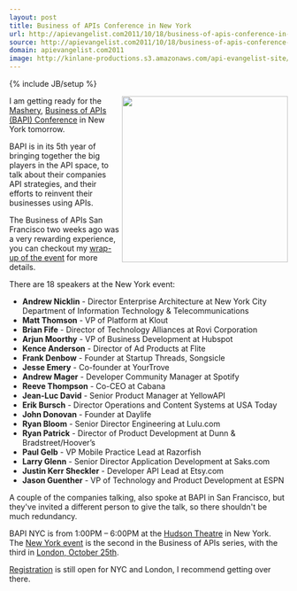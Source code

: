 ```yaml
---
layout: post
title: Business of APIs Conference in New York
url: http://apievangelist.com2011/10/18/business-of-apis-conference-in-new-york/
source: http://apievangelist.com2011/10/18/business-of-apis-conference-in-new-york/
domain: apievangelist.com2011
image: http://kinlane-productions.s3.amazonaws.com/api-evangelist-site/blog/Business-of-APIs-Conference-2011.png
---
```

{% include JB/setup %}<p>
     <a title="Business of APIs Conference" href="http://apiconference.com/"><img src="http://kinlane-productions.s3.amazonaws.com/events/Business-of-APIs-Conference-2011.png"  width="300" align="right" /></a>
</p>
<p>
     I am getting ready for the <a title="Mashery" href="http://www.mashery.com">Mashery</a>, <a title="Business of APIs Conference" href="http://apiconference.com/">Business of APIs (BAPI) Conference</a> in New York tomorrow.
</p>
<p>
     BAPI is in its 5th year of bringing together the big players in the API space, to talk about their companies API strategies, and their efforts to reinvent their businesses using APIs.
</p>
<p>
     The Business of APIs San Francisco two weeks ago was a very rewarding experience, you can checkout my <a title="wrap-up for the event" href="http://www.apievangelist.com/2011/10/06/business-of-apis-conference-in-san-francisco-wrapup/">wrap-up of the event</a> for more details.
</p>
<p>
     There are 18 speakers at the New York event:
</p>
<div>
     <ul>
          <li>
               <strong>Andrew Nicklin</strong> - Director Enterprise Architecture at New York City Department of Information Technology &amp; Telecommunications
          </li>
          <li>
               <strong>Matt Thomson</strong> - VP of Platform at Klout
          </li>
          <li>
               <strong>Brian Fife</strong> - Director of Technology Alliances at Rovi Corporation
          </li>
          <li>
               <strong>Arjun Moorthy</strong> - VP of Business Development at Hubspot
          </li>
          <li>
               <strong>Kence Anderson</strong> - Director of Ad Products at Flite
          </li>
          <li>
               <strong>Frank Denbow</strong> - Founder at Startup Threads, Songsicle
          </li>
          <li>
               <strong>Jesse Emery</strong> - Co-founder at YourTrove 
          </li>
          <li>
               <strong>Andrew Mager</strong> - Developer Community Manager at Spotify
          </li>
          <li>
               <strong>Reeve Thompson</strong> - Co-CEO at Cabana
          </li>
          <li>
               <strong>Jean-Luc David</strong> - Senior Product Manager at YellowAPI
          </li>
          <li>
               <strong>Erik Bursch</strong> - Director Operations and Content Systems at USA Today
          </li>
          <li>
               <strong>John Donovan</strong> - Founder at Daylife
          </li>
          <li>
               <strong>Ryan Bloom</strong> - Senior Director Engineering at Lulu.com
          </li>
          <li>
               <strong>Ryan Patrick</strong> - Director of Product Development at Dunn &amp; Bradstreet/Hoover’s
          </li>
          <li>
               <strong>Paul Gelb</strong> - VP Mobile Practice Lead at Razorfish
          </li>
          <li>
               <strong>Larry Glenn</strong> - Senior Director Application Development at Saks.com
          </li>
          <li>
               <strong>Justin Kerr Sheckler</strong> - Developer API Lead at Etsy.com
          </li>
          <li>
               <strong>Jason Guenther</strong> - VP of Technology and Product Development at ESPN
          </li>
     </ul>
     <p>
          A couple of the companies talking, also spoke at BAPI in San Francisco, but they've invited a different person to give the talk, so there shouldn't be much redundancy.  
     </p>
     <p>
          BAPI NYC is from 1:00PM – 6:00PM at the <a title="Hudson Theatre" href="http://www.millenniumhotelnyc.com/hudson-theatre/">Hudson Theatre</a> in New York. The <a title="New York event October 19th" href="http://www.eventbrite.com/event/2025693905?ref=ebtn">New York event</a> is the second in the Business of APIs series, with the third in <a title="London event October 25th" href="http://www.eventbrite.com/event/2025746061?ref=ebtn">London, October 25th</a>.
     </p>
     <p>
          <a title="Registration" href="http://apiconference.com/register/">Registration</a> is still open for NYC and London, I recommend getting over there.
     </p>
</div>

